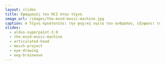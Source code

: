 ```yaml
---
layout: slides
title: Εφαρμογές του HCI στην τέχνη
image_url: /images/the-mind-music-machine.jpg
caption: Η Τέχνη προστατεύει την ψυχική υγεία του ανθρώπου, εξυψώνει την πνευματικότητά του και αποτελεί παράλληλα και κομμάτι του πολιτιστικής κληρονομιάς ενός πολιτισμού. Τι συμβαίνει όταν η επιστήμη του HCI αλληλεπιδρά με την τέχνη;
slides:
  - aldus-superpaint-3.0
  - the-mind-music-machine
  - articulated-head
  - mesch-project
  - eye-drawing
  - eeg-brainwave
---
```

